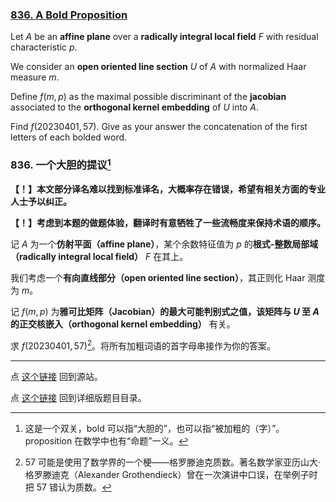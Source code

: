 ### [836. A Bold Proposition](https://projecteuler.net/problem=836)

Let $A$ be an **affine plane** over a **radically integral local field** $F$ with residual characteristic $p$.

We consider an **open oriented line section** $U$ of $A$ with normalized Haar measure $m$.

Define $f(m, p)$ as the maximal possible discriminant of the **jacobian** associated to the **orthogonal kernel embedding** of $U$ into $A$.

Find $f(20230401, 57)$. Give as your answer the concatenation of the first letters of each bolded word.

### 836. 一个大胆的提议[^1] 

**【！】本文部分译名难以找到标准译名，大概率存在错误，希望有相关方面的专业人士予以纠正。**

**【！】考虑到本题的做题体验，翻译时有意牺牲了一些流畅度来保持术语的顺序。**

记 $A$ 为一个**仿射平面（affine plane）**，某个余数特征值为 $p$ 的**根式-整数局部域（radically integral local field）** $F$ 在其上。

我们考虑一个**有向直线部分（open oriented line section）**，其正则化 Haar 测度为 $m$。

记 $f(m, p)$ 为**雅可比矩阵（Jacobian）**的最大可能判别式之值，该矩阵与 $U$ 至 $A$ 的**正交核嵌入（orthogonal kernel embedding）** 有关。

求 $f(20230401, 57)$[^2]。将所有加粗词语的首字母串接作为你的答案。

[^1]: 这是一个双关，bold 可以指“大胆的”，也可以指“被加粗的（字）”。proposition 在数学中也有“命题”一义。

[^2]: $57$ 可能是使用了数学界的一个梗——格罗滕迪克质数。著名数学家亚历山大·格罗滕迪克（Alexander Grothendieck）曾在一次演讲中口误，在举例子时把 $57$ 错认为质数。

---

点 [这个链接](https://fsy-juruo.github.io/pe-chinese-translation/) 回到源站。

点 [这个链接](https://fsy-juruo.github.io/pe-chinese-translation/detailed_content_archives.html) 回到详细版题目目录。